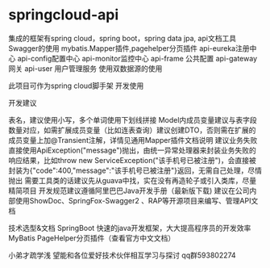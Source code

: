 # springcloud-api
集成的框架有spring cloud，spring boot，spring data jpa,
api文档工具Swagger的使用
mybatis.Mapper插件,pagehelper分页插件
api-eureka注册中心
api-config配置中心
api-monitor监控中心
api-frame 公共配置
api-gateway 网关
api-user 用户管理服务
使用双数据源的使用

此项目可作为spring cloud脚手架 开发使用

开发建议

表名，建议使用小写，多个单词使用下划线拼接
Model内成员变量建议与表字段数量对应，如需扩展成员变量（比如连表查询）建议创建DTO，否则需在扩展的成员变量上加@Transient注解，详情见通用Mapper插件文档说明
建议业务失败直接使用ApiException("message")抛出，由统一异常处理器来封装业务失败的响应结果，比如throw new ServiceException("该手机号已被注册")，会直接被封装为{"code":400,"message":"该手机号已被注册"}返回，无需自己处理，尽情抛出
需要工具类的话建议先从guava中找，实在没有再造轮子或引入类库，尽量精简项目
开发规范建议遵循阿里巴巴Java开发手册（最新版下载)
建议在公司内部使用ShowDoc、SpringFox-Swagger2 、RAP等开源项目来编写、管理API文档

技术选型&文档
SpringBoot 快速的java开发框架，大大提高程序员的开发效率
MyBatis PageHelper分页插件（查看官方中文文档）


小弟才疏学浅
望能和各位爱好技术伙伴相互学习与探讨
qq群593802274
